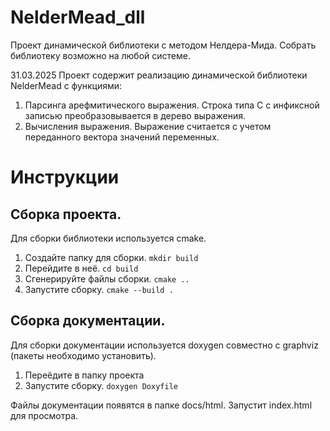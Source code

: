 # NelderMead_dll
Проект динамической библиотеки с методом Нелдера-Мида. Собрать библиотеку возможно на любой системе. 

31.03.2025
Проект содержит реализацию динамической библиотеки NelderMead с функциями:
1. Парсинга арефмитического выражения. Строка типа C с инфиксной записью преобразовывается в дерево выражения.
2. Вычисления выражения. Выражение считается с учетом переданного вектора значений переменных.

# Инструкции
## Сборка проекта.
Для сборки библиотеки используется cmake.
1. Создайте папку для сборки. ```mkdir build```
2. Перейдите в неё. ```cd build  ```        
3. Сгенерируйте файлы сборки. ```cmake ..```
4. Запустите сборку. ```cmake --build .```

## Сборка документации.
Для сборки документации используется doxygen совместно с graphviz (пакеты необходимо установить).
1. Переёдите в папку проекта
2. Запустите сборку. ```doxygen Doxyfile```

Файлы документации появятся в папке docs/html. Запустит index.html для просмотра.
